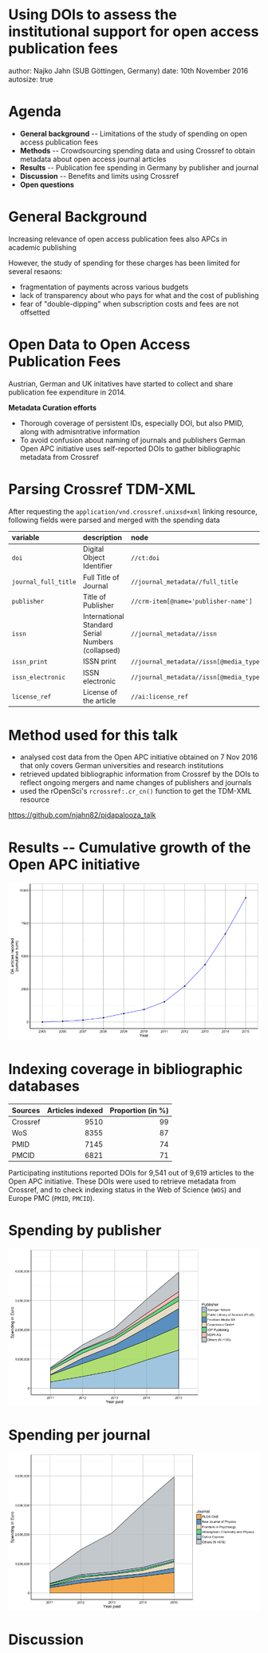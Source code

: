 Using DOIs to assess the institutional support for open access publication fees
========================================================
author: Najko Jahn (SUB Göttingen, Germany)
date: 10th November 2016
autosize: true



Agenda
========================================================

- **General background**
-- Limitations of the study of spending on open access publication fees
- **Methods** 
  -- Crowdsourcing spending data and using Crossref to obtain metadata about open access journal articles
- **Results**
  -- Publication fee spending in Germany by publisher and journal
- **Discussion**
 -- Benefits and limits using Crossref
- **Open questions**


General Background
========================================================

Increasing relevance of open access publication fees also APCs in academic publishing

However, the study of spending for these charges has been limited for several resaons:
  - fragmentation of payments across various budgets
  - lack of transparency about who pays for what and the cost of publishing
  - fear of "double-dipping" when subscription costs and fees are not offsetted

Open Data to Open Access Publication Fees
========================================================

Austrian, German and UK initatives have started to collect and share publication fee expenditure in 2014. 

**Metadata Curation efforts**

- Thorough coverage of persistent IDs, especially DOI, but also PMID, along with admisntrative information
- To avoid confusion about naming of journals and publishers German Open APC initiative uses self-reported DOIs to gather bibliographic metadata from Crossref


Parsing Crossref TDM-XML
=======================================================

After requesting the `application/vnd.crossref.unixsd+xml` linking resource, following fields were parsed and merged with the spending data

|variable  |description     | node |
|:--------------|:---------|:-----------------|
|`doi`| Digital Object Identifier | `//ct:doi` |
|`journal_full_title` |Full Title of Journal  | `//journal_metadata//full_title` |
|`publisher` |Title of Publisher  | `//crm-item[@name='publisher-name']` |
|`issn` |International Standard Serial Numbers (collapsed) | `//journal_metadata//issn` |
|`issn_print` |ISSN print | `//journal_metadata//issn[@media_type='print']` |
|`issn_electronic`  |ISSN electronic | `//journal_metadata//issn[@media_type='electronic']` |
|`license_ref`  |License of the article | `//ai:license_ref` |

Method used for this talk
=======================================================

- analysed cost data from the Open APC initiative obtained on 7 Nov 2016 that only covers German universities and research institutions
- retrieved updated bibliographic information from Crossref by the DOIs to reflect ongoing mergers and name changes of publishers and journals
- used the rOpenSci's `rcrossref:.cr_cn()` function to get the TDM-XML resource

<https://github.com/njahn82/pidapalooza_talk>

Results -- Cumulative growth of the Open APC initiative
========================================================

![plot of chunk unnamed-chunk-2](talk-figure/unnamed-chunk-2-1.png)

Indexing coverage in bibliographic databases
========================================================


|Sources  | Articles indexed| Proportion (in %)|
|:--------|----------------:|-----------------:|
|Crossref |             9510|                99|
|WoS      |             8355|                87|
|PMID     |             7145|                74|
|PMCID    |             6821|                71|

Participating institutions reported DOIs for 9,541 out of 9,619 articles to the Open APC initiative. These DOIs were used to retrieve metadata from Crossref, and to check indexing status in the Web of Science (`WOS`) and Europe PMC (`PMID`, `PMCID`).

Spending by publisher
========================================================

![plot of chunk unnamed-chunk-4](talk-figure/unnamed-chunk-4-1.png)


Spending per journal
========================================================

![plot of chunk unnamed-chunk-5](talk-figure/unnamed-chunk-5-1.png)

Discussion
==============================================
